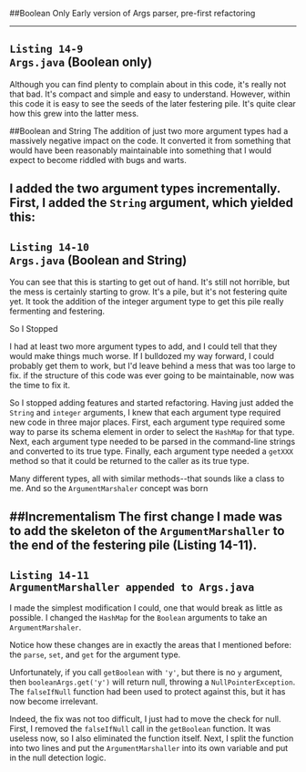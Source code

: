##Boolean Only
Early version of Args parser, pre-first refactoring

---
`Listing 14-9`  
`Args.java` (Boolean only)
---
Although you can find plenty to complain about in this code, 
it's really not that bad. It's compact and simple and easy to understand. 
However, within this code it is easy to see the seeds of the later 
festering pile. It's quite clear how this grew into the latter mess.

##Boolean and String
The addition of just two more argument types had a massively negative impact 
on the code. It converted it from something that would have been 
reasonably maintainable into something that I would expect to become riddled 
with bugs and warts.

I added the two argument types incrementally. First, I added the `String` argument,
which yielded this:
---
`Listing 14-10`  
`Args.java` (Boolean and String)
---
You can see that this is starting to get out of hand. It's still not horrible, 
but the mess is certainly starting to grow. It's a pile, but it's not 
festering quite yet. It took the addition of the integer argument type 
to get this pile really fermenting and festering.

So I Stopped

I had at least two more argument types to add, and I could tell that 
they would make things much worse. If I bulldozed my way forward, 
I could probably get them to work, but I'd leave behind a mess that was too large
to fix. if the structure of this code was ever going to be maintainable, 
now was the time to fix it.

So I stopped adding features and started refactoring. 
Having just added the `String` and `integer` arguments, I knew that 
each argument type required new code in three major places. First, 
each argument type required some way to parse its schema element 
in order to select the `HashMap` for that type. Next, 
each argument type needed to be parsed in the command-line strings 
and converted to its true type. Finally, each argument type needed a 
`getXXX` method so that it could be returned to the caller as its true type.

Many different types, all with similar methods--that sounds like a class to me. 
And so the `ArgumentMarshaler` concept was born

##Incrementalism
The first change I made was to add the skeleton of the `ArgumentMarshaller` 
to the end of the festering pile (Listing 14-11).
---
`Listing 14-11`  
`ArgumentMarshaller appended to Args.java`
---
I made the simplest modification I could, one that would break as little as possible.
I changed the `HashMap` for the `Boolean` arguments to take an `ArgumentMarshaler`.

Notice how these changes are in exactly the areas that I mentioned before:
the `parse`, `set`, and `get` for the argument type.

Unfortunately, if you call `getBoolean` with `'y'`, but there is no `y` argument, 
then `booleanArgs.get('y')` will return null, throwing a `NullPointerException`. 
The `falseIfNull` function had been used to protect against this, 
but it has now become irrelevant. 

Indeed, the fix was not too difficult, I just had to move the check for null. 
First, I removed the `falseIfNull` call in the `getBoolean` function. 
It was useless now, so I also eliminated the function itself. 
Next, I split the function into two lines and put the `ArgumentMarshaller` into its own variable 
and put in the null detection logic.